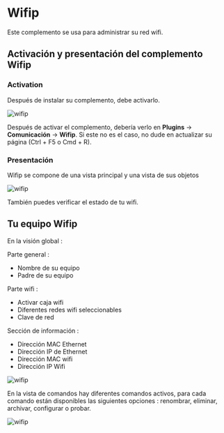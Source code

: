 # Wifip
Este complemento se usa para administrar su red wifi.

## Activación y presentación del complemento Wifip
### Activation
Después de instalar su complemento, debe activarlo.

![wifip](/images/activation.png)

Después de activar el complemento, debería verlo en  **Plugins** → **Comunicación** → **Wifip**. Si este no es el caso, no dude en actualizar su página (Ctrl + F5 o Cmd + R).

### Presentación

Wifip se compone de una vista principal y una vista de sus objetos

![wifip](/images/bases.png)

También puedes verificar el estado de tu wifi.

## Tu equipo Wifip

En la visión global :

Parte general :

* Nombre de su equipo
* Padre de su equipo

Parte wifi :

* Activar caja wifi
* Diferentes redes wifi seleccionables
* Clave de red

Sección de información :

* Dirección MAC Ethernet
* Dirección IP de Ethernet
* Dirección MAC wifi
* Dirección IP Wifi

![wifip](/images/equipement.png)

En la vista de comandos hay diferentes comandos activos, para cada comando están disponibles las siguientes opciones : renombrar, eliminar, archivar, configurar o probar.

![wifip](/images/commande.png)